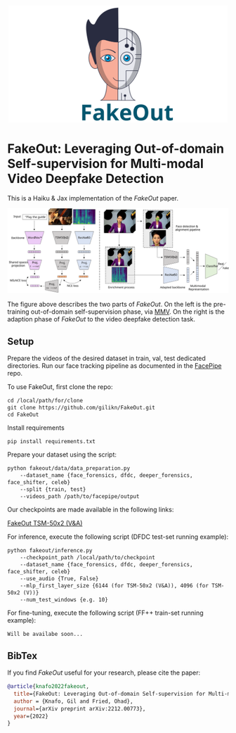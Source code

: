 <div align="center">
<img src="fakeout/images/fakeout_logo.svg" alt="logo" width=500></img>
</div>

<!-- # FakeOut -->
# FakeOut: Leveraging Out-of-domain Self-supervision for Multi-modal Video Deepfake Detection

This is a Haiku & Jax implementation of the <i>FakeOut</i> paper.

<p> 
</p>
<div align="center">
<img src="fakeout/images/Architecture.svg" alt="architecture"></img>
</div>
<p> 
</p>

The figure above describes the two parts of <i>FakeOut</i>. On the left is the pre-training out-of-domain self-supervision phase, via [MMV](https://vitalab.github.io/article/2022/04/14/MultiModalVersatileNetworks.html). On the right is the adaption phase of <i>FakeOut</i> to the video deepfake detection task.

## Setup

Prepare the videos of the desired dataset in train, val, test dedicated directories. 
Run our face tracking pipeline as documented in the [FacePipe](https://github.com/gilikn/FacePipe) repo.

To use FakeOut, first clone the repo:
```
cd /local/path/for/clone
git clone https://github.com/gilikn/FakeOut.git
cd FakeOut
```
Install requirements
```
pip install requirements.txt
```
Prepare your dataset using the script:
```
python fakeout/data/data_preparation.py
    --dataset_name {face_forensics, dfdc, deeper_forensics, face_shifter, celeb}
    --split {train, test}
    --videos_path /path/to/facepipe/output
```
Our checkpoints are made available in the following links:

[FakeOut TSM-50x2 (V&A)](https://drive.google.com/file/d/1uAL2vimRs30p3oZ3BMIxvyde2icAadXi/view?usp=share_link)

For inference, execute the following script (DFDC test-set running example):
```
python fakeout/inference.py
    --checkpoint_path /local/path/to/checkpoint
    --dataset_name {face_forensics, dfdc, deeper_forensics, face_shifter, celeb}
    --use_audio {True, False}
    --mlp_first_layer_size {6144 (for TSM-50x2 (V&A)), 4096 (for TSM-50x2 (V))}
    --num_test_windows {e.g. 10}
```
For fine-tuning, execute the following script (FF++ train-set running example):
```
Will be availabe soon...
```


## BibTex
If you find <i>FakeOut</i> useful for your research, please cite the paper:
```bib
@article{knafo2022fakeout,
  title={FakeOut: Leveraging Out-of-domain Self-supervision for Multi-modal Video Deepfake Detection},
  author = {Knafo, Gil and Fried, Ohad},
  journal={arXiv preprint arXiv:2212.00773},
  year={2022}
}
```
